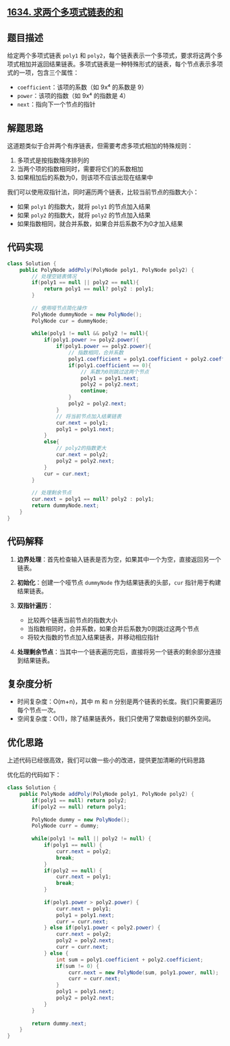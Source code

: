 ## [1634. 求两个多项式链表的和](https://leetcode.cn/problems/add-two-polynomials-represented-as-linked-lists/)

## 题目描述

给定两个多项式链表 `poly1` 和 `poly2`，每个链表表示一个多项式，要求将这两个多项式相加并返回结果链表。多项式链表是一种特殊形式的链表，每个节点表示多项式的一项，包含三个属性：

- `coefficient`：该项的系数（如 9x⁴ 的系数是 9）
- `power`：该项的指数（如 9x⁴ 的指数是 4）
- `next`：指向下一个节点的指针

## 解题思路

这道题类似于合并两个有序链表，但需要考虑多项式相加的特殊规则：

1. 多项式是按指数降序排列的
2. 当两个项的指数相同时，需要将它们的系数相加
3. 如果相加后的系数为0，则该项不应该出现在结果中

我们可以使用双指针法，同时遍历两个链表，比较当前节点的指数大小：

- 如果 `poly1` 的指数大，就将 `poly1` 的节点加入结果
- 如果 `poly2` 的指数大，就将 `poly2` 的节点加入结果
- 如果指数相同，就合并系数，如果合并后系数不为0才加入结果

## 代码实现

```java
class Solution {
    public PolyNode addPoly(PolyNode poly1, PolyNode poly2) {
        // 处理空链表情况
        if(poly1 == null || poly2 == null){
            return poly1 == null? poly2 : poly1;
        }
        
        // 使用哑节点简化操作
        PolyNode dummyNode = new PolyNode();
        PolyNode cur = dummyNode;
        
        while(poly1 != null && poly2 != null){
            if(poly1.power >= poly2.power){
                if(poly1.power == poly2.power){
                    // 指数相同，合并系数
                    poly1.coefficient = poly1.coefficient + poly2.coefficient;
                    if(poly1.coefficient == 0){
                        // 系数为0则跳过这两个节点
                        poly1 = poly1.next;
                        poly2 = poly2.next;
                        continue;
                    }
                    poly2 = poly2.next;
                }
                // 将当前节点加入结果链表
                cur.next = poly1;
                poly1 = poly1.next;
            }
            else{
                // poly2的指数更大
                cur.next = poly2;
                poly2 = poly2.next;
            }
            cur = cur.next;
        }
        
        // 处理剩余节点
        cur.next = poly1 == null? poly2 : poly1;
        return dummyNode.next;
    }
}
```

## 代码解释

1. **边界处理**：首先检查输入链表是否为空，如果其中一个为空，直接返回另一个链表。

2. **初始化**：创建一个哑节点 `dummyNode` 作为结果链表的头部，`cur` 指针用于构建结果链表。

3. **双指针遍历**：
   - 比较两个链表当前节点的指数大小
   - 当指数相同时，合并系数，如果合并后系数为0则跳过这两个节点
   - 将较大指数的节点加入结果链表，并移动相应指针

4. **处理剩余节点**：当其中一个链表遍历完后，直接将另一个链表的剩余部分连接到结果链表。

## 复杂度分析

- 时间复杂度：O(m+n)，其中 m 和 n 分别是两个链表的长度。我们只需要遍历每个节点一次。
- 空间复杂度：O(1)，除了结果链表外，我们只使用了常数级别的额外空间。

## 优化思路

上述代码已经很高效，我们可以做一些小的改进，提供更加清晰的代码思路

优化后的代码如下：

```java
class Solution {
    public PolyNode addPoly(PolyNode poly1, PolyNode poly2) {
        if(poly1 == null) return poly2;
        if(poly2 == null) return poly1;
        
        PolyNode dummy = new PolyNode();
        PolyNode curr = dummy;
        
        while(poly1 != null || poly2 != null) {
            if(poly1 == null) {
                curr.next = poly2;
                break;
            }
            if(poly2 == null) {
                curr.next = poly1;
                break;
            }
            
            if(poly1.power > poly2.power) {
                curr.next = poly1;
                poly1 = poly1.next;
                curr = curr.next;
            } else if(poly1.power < poly2.power) {
                curr.next = poly2;
                poly2 = poly2.next;
                curr = curr.next;
            } else {
                int sum = poly1.coefficient + poly2.coefficient;
                if(sum != 0) {
                    curr.next = new PolyNode(sum, poly1.power, null);
                    curr = curr.next;
                }
                poly1 = poly1.next;
                poly2 = poly2.next;
            }
        }
        
        return dummy.next;
    }
}
```
